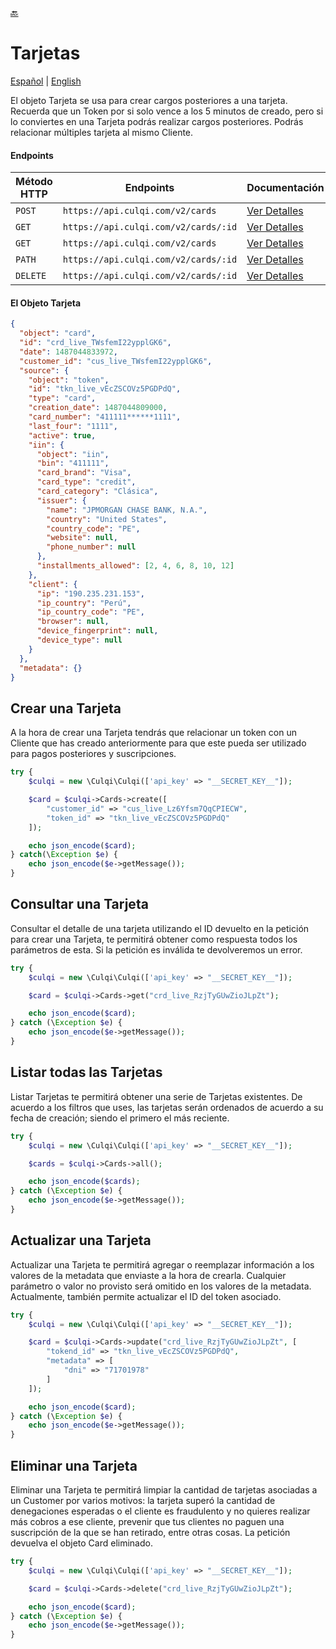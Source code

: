 [:back:](/docs/README.es.md)

# Tarjetas

[Español](/docs/cards/README.es.md) |
[English](/docs/cards/README.md)

El objeto Tarjeta se usa para crear cargos posteriores a una tarjeta. Recuerda que un Token por si solo vence a los 5 minutos de creado, pero si lo conviertes en una Tarjeta podrás realizar cargos posteriores. Podrás relacionar múltiples tarjeta al mismo Cliente.

#### Endpoints

| Método HTTP | Endpoints                            | Documentación                                              |
| ----------- | ------------------------------------ | ---------------------------------------------------------- |
| `POST`      | `https://api.culqi.com/v2/cards`     | [Ver Detalles](https://www.culqi.com/api/#tarjetas#create) |
| `GET`       | `https://api.culqi.com/v2/cards/:id` | [Ver Detalles](https://www.culqi.com/api/#tarjetas#detail) |
| `GET`       | `https://api.culqi.com/v2/cards`     | [Ver Detalles](https://www.culqi.com/api/#tarjetas#list)   |
| `PATH`      | `https://api.culqi.com/v2/cards/:id` | [Ver Detalles](https://www.culqi.com/api/#tarjetas#update) |
| `DELETE`    | `https://api.culqi.com/v2/cards/:id` | [Ver Detalles](https://www.culqi.com/api/#tarjetas#delete) |

#### El Objeto Tarjeta

```json
{
  "object": "card",
  "id": "crd_live_TWsfemI22ypplGK6",
  "date": 1487044833972,
  "customer_id": "cus_live_TWsfemI22ypplGK6",
  "source": {
    "object": "token",
    "id": "tkn_live_vEcZSCOVz5PGDPdQ",
    "type": "card",
    "creation_date": 1487044809000,
    "card_number": "411111******1111",
    "last_four": "1111",
    "active": true,
    "iin": {
      "object": "iin",
      "bin": "411111",
      "card_brand": "Visa",
      "card_type": "credit",
      "card_category": "Clásica",
      "issuer": {
        "name": "JPMORGAN CHASE BANK, N.A.",
        "country": "United States",
        "country_code": "PE",
        "website": null,
        "phone_number": null
      },
      "installments_allowed": [2, 4, 6, 8, 10, 12]
    },
    "client": {
      "ip": "190.235.231.153",
      "ip_country": "Perú",
      "ip_country_code": "PE",
      "browser": null,
      "device_fingerprint": null,
      "device_type": null
    }
  },
  "metadata": {}
}
```

## Crear una Tarjeta

A la hora de crear una Tarjeta tendrás que relacionar un token con un Cliente que has creado anteriormente para que este pueda ser utilizado para pagos posteriores y suscripciones.

```php
try {
    $culqi = new \Culqi\Culqi(['api_key' => "__SECRET_KEY__"]);

    $card = $culqi->Cards->create([
        "customer_id" => "cus_live_Lz6Yfsm7QqCPIECW",
        "token_id" => "tkn_live_vEcZSCOVz5PGDPdQ"
    ]);

    echo json_encode($card);
} catch(\Exception $e) {
    echo json_encode($e->getMessage());
}
```

## Consultar una Tarjeta

Consultar el detalle de una tarjeta utilizando el ID devuelto en la petición para crear una Tarjeta, te permitirá obtener como respuesta todos los parámetros de esta. Si la petición es inválida te devolveremos un error.

```php
try {
    $culqi = new \Culqi\Culqi(['api_key' => "__SECRET_KEY__"]);

    $card = $culqi->Cards->get("crd_live_RzjTyGUwZioJLpZt");

    echo json_encode($card);
} catch (\Exception $e) {
    echo json_encode($e->getMessage());
}
```

## Listar todas las Tarjetas

Listar Tarjetas te permitirá obtener una serie de Tarjetas existentes. De acuerdo a los filtros que uses, las tarjetas serán ordenados de acuerdo a su fecha de creación; siendo el primero el más reciente.

```php
try {
    $culqi = new \Culqi\Culqi(['api_key' => "__SECRET_KEY__"]);

    $cards = $culqi->Cards->all();

    echo json_encode($cards);
} catch (\Exception $e) {
    echo json_encode($e->getMessage());
}
```

## Actualizar una Tarjeta

Actualizar una Tarjeta te permitirá agregar o reemplazar información a los valores de la metadata que enviaste a la hora de crearla. Cualquier parámetro o valor no provisto será omitido en los valores de la metadata. Actualmente, también permite actualizar el ID del token asociado.

```php
try {
    $culqi = new \Culqi\Culqi(['api_key' => "__SECRET_KEY__"]);

    $card = $culqi->Cards->update("crd_live_RzjTyGUwZioJLpZt", [
        "tokend_id" => "tkn_live_vEcZSCOVz5PGDPdQ",
        "metadata" => [
            "dni" => "71701978"
        ]
    ]);

    echo json_encode($card);
} catch (\Exception $e) {
    echo json_encode($e->getMessage());
}
```

## Eliminar una Tarjeta

Eliminar una Tarjeta te permitirá limpiar la cantidad de tarjetas asociadas a un Customer por varios motivos: la tarjeta superó la cantidad de denegaciones esperadas o el cliente es fraudulento y no quieres realizar más cobros a ese cliente, prevenir que tus clientes no paguen una suscripción de la que se han retirado, entre otras cosas. La petición devuelva el objeto Card eliminado.

```php
try {
    $culqi = new \Culqi\Culqi(['api_key' => "__SECRET_KEY__"]);

    $card = $culqi->Cards->delete("crd_live_RzjTyGUwZioJLpZt");

    echo json_encode($card);
} catch (\Exception $e) {
    echo json_encode($e->getMessage());
}
```
